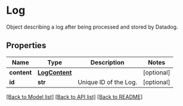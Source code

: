 # Log

Object describing a log after being processed and stored by Datadog.
## Properties
Name | Type | Description | Notes
------------ | ------------- | ------------- | -------------
**content** | [**LogContent**](LogContent.md) |  | [optional] 
**id** | **str** | Unique ID of the Log. | [optional] 

[[Back to Model list]](README.md#documentation-for-models) [[Back to API list]](README.md#documentation-for-api-endpoints) [[Back to README]](README.md)


